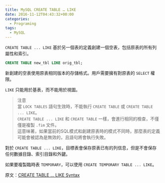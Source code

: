 ```yaml
---
title: MySQL CREATE TABLE … LIKE
date: 2016-11-12T04:43:32+00:00
categories:
  - Programing
tags:
  - MySQL
---
```


`CREATE TABLE ... LIKE` 基於另一個表的定義創建一個空表，包括原表的所有列屬性和索引。

<!--more-->

```sql
CREATE TABLE new_tbl LIKE orig_tbl;
```

新創建的空表使用原表相同版本的存儲格式。用戶需要擁有對原表的 `SELECT` 權限。

`LIKE` 只能用於基表，而不能用於視圖。

> 注意  
> 當 `LOCK TABLES` 語句生效時，不能執行 `CREATE TABLE` 或 `CREATE TABLE ... LIKE`。  
> `CREATE TABLE ... LIKE` 和 `CREATE TABLE` 一樣，會進行相同的檢查，不僅僅是複製 `.fim` 文件。  
> 這意味著，如果當前的SQL模式和創建原表時的模式不同時，那麼表的定義可能會被認為是無效的，且語句將會執行失敗。

對於 `CREATE TABLE ... LIKE`，目標表會保存原表已有的列信息，但是不會保存任何數據目錄、索引目錄和外鍵。

如果要複製臨時表 `TEMPORARY`，可以使用 `CREATE TEMPORARY TABLE ... LIKE`。

原文：[CREATE TABLE ... LIKE Syntax][1]

 [1]: https://dev.mysql.com/doc/refman/5.7/en/create-table-like.html
